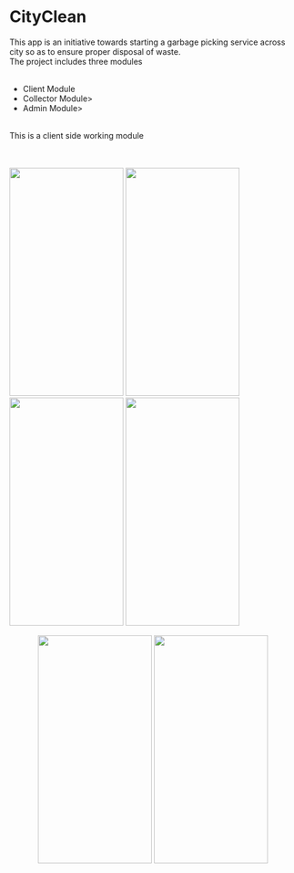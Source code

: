 # CityClean
<div>This app is an initiative towards starting  a garbage picking service across city so as to ensure proper disposal of waste.</div>
<div>The project includes three modules </div>
<br>
<ul><li>Client Module</li>
<li>Collector Module></li>
<li>Admin Module></li>
  </ul>
   <br>
   <div>This is a client side working module</div>
   <br>
  <br>
<div float="left">
 
<img src="https://user-images.githubusercontent.com/46498913/58090062-08171080-7be4-11e9-93b7-89128983dce6.jpg" height="400px" width="200px"></img>
<img src="https://user-images.githubusercontent.com/46498913/58090543-1154ad00-7be5-11e9-9c1e-948733a47a33.jpg" height="400px" width="200px"></img>
                                                                                                                                                      <img src="https://user-images.githubusercontent.com/46498913/58090733-94760300-7be5-11e9-84a7-3f5eee8be553.jpg" height="400px" width="200px"></img>
                                                                                                                                                       <img src="https://user-images.githubusercontent.com/46498913/58091142-7b218680-7be6-11e9-9800-64771acb4bbc.jpg" height="400px" width="200px"></img>
</div>
<div float="left" align="center">
 <img src="https://user-images.githubusercontent.com/46498913/58091379-10247f80-7be7-11e9-927f-bc7e05436a62.jpg" height="400px" width="200px"></img>
 <img src="https://user-images.githubusercontent.com/46498913/58091511-5a0d6580-7be7-11e9-92ab-884c5f2fad4b.jpg" height="400px" width="200px"></img>
</div>
